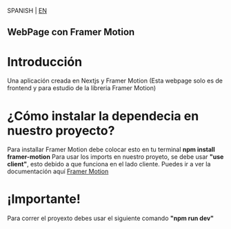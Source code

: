 SPANISH | [EN](EN_README.md)

## WebPage con Framer Motion

# Introducción 
Una aplicación creada en Nextjs y Framer Motion (Esta webpage solo es de frontend y para estudio de la libreria Framer Motion)

# ¿Cómo instalar la dependecia en nuestro proyecto? 

Para installar Framer Motion debe colocar esto en tu terminal **npm install framer-motion**
Para usar los imports en nuestro proyeto, se debe usar **"use client"**, esto debido a que funciona en el lado cliente.
Puedes ir a ver la documentación aquí [Framer Motion](https://www.framer.com/motion/introduction/)


# ¡Importante!
Para correr el proyexto debes usar el siguiente comando **"npm run dev"**


